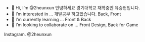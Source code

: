 - 👋 Hi, I’m @2heunxun 안녕하세요 경기대학교 재학중인 유승헌입니다.
- 👀 I’m interested in ... 개발공부 하고있습니다. Back, Front
- 🌱 I’m currently learning ... Front &  Back
- 💞️ I’m looking to collaborate on ... Front Design, Back for Game

Instagram. @2heunxun

<!---
2heunxun/2heunxun is a ✨ special ✨ repository because its `README.md` (this file) appears on your GitHub profile.
You can click the Preview link to take a look at your changes.
--->
